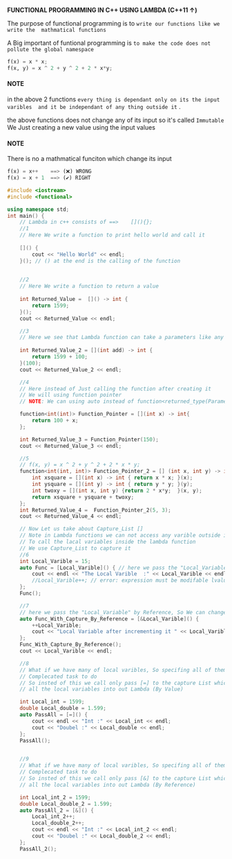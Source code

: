 __FUNCTIONAL PROGRAMMING IN C++ USING LAMBDA (C++11 ↑)__

The purpose of functional programming is to ```write our functions like we write the 
mathmatical functions```

A Big important of funtional programming is ```to make the code does not pollute the global namespace```

```python
f(x) = x * x; 
f(x, y) = x ^ 2 + y ^ 2 + 2 * x*y; 
```

#### __NOTE__ 
in the above 2 functions  ```every thing is dependant only on its the input varibles 
and it be independant of any thing outside it``` .


the above functions does not change any of its input so it's called ```Immutable``` 
We Just creating a new value using the input values

#### __NOTE__ 
There is no a mathmatical funciton which change its input 

```python
f(x) = x++    ==> (❌) WRONG 
f(x) = x + 1  ==> (✔️) RIGHT
```
```cpp
#include <iostream>
#include <functional>

using namespace std;
int main() {
	// Lambda in c++ consists of ==>    [](){};
	//1
	// Here We write a function to print hello world and call it
	
	[]() {
		cout << "Hello World" << endl;
	}(); // () at the end is the calling of the function
	
```
  
```cpp
	//2
	// Here We write a function to return a value 
	
	int Returned_Value =  []() -> int {
		return 1599; 
	}();
	cout << Returned_Value << endl;
```	

```cpp
	//3 
	// Here we see that Lambda function can take a parameters like any other functions
	
	int Returned_Value_2 = [](int add) -> int {
		return 1599 + 100; 
	}(100);
	cout << Returned_Value_2 << endl;
```
```cpp		
	//4
	// Here instead of Just calling the function after creating it 
	// We will using function pointer
	// NOTE: We can using auto instead of function<returned_type(Parameter_List)>

	function<int(int)> Function_Pointer = [](int x) -> int{
		return 100 + x; 
	};

	int Returned_Value_3 = Function_Pointer(150); 
	cout << Returned_Value_3 << endl;
```
  
```cpp  
	//5
	// f(x, y) = x ^ 2 + y ^ 2 + 2 * x * y; 
	function<int(int, int)> Function_Pointer_2 = [] (int x, int y) -> int {
		int xsquare = [](int x) -> int { return x * x; }(x); 
		int ysquare = [](int y) -> int { return y * y; }(y);
		int twoxy = [](int x, int y) {return 2 * x*y;  }(x, y);
		return xsquare + ysquare + twoxy; 
	};
	int Returned_Value_4 =  Function_Pointer_2(5, 3); 
	cout << Returned_Value_4 << endl;
```
	
```cpp  
	// Now Let us take about Capture_List []
	// Note in Lambda functions we can not access any varible outside it ( either Local varibles)
	// To call the lacal variables inside the lambda function 
	// We use Capture_List to capture it 	
	//6
	int Local_Varible = 15; 
	auto Func = [Local_Varible]() { // here we pass the "Local_Variable" by value, So We can not change it 
		cout << endl << "The Local Varible  :" << Local_Varible << endl; 
		//Local_Varible++; // error: expression must be modifable lvalue
	};
	Func();
```

```cpp  
	//7
	// here we pass the "Local_Variable" by Reference, So We can change it
	auto Func_With_Capture_By_Reference = [&Local_Varible]() {
		++Local_Varible;
		cout << "Local Variable after incrementing it " << Local_Varible << endl;
	};
	Func_With_Capture_By_Reference();
	cout << Local_Varible << endl;

```

```cpp  
	//8 
	// What if we have many of local varibles, So specifing all of them in capture list will be 
	// Complecated task to do 
	// So insted of this we call only pass [=] to the capture List which mean pass 
	// all the local variables into out Lambda (By Value)

	int Local_int = 1599; 
	double Local_double = 1.599;
	auto PassAll = [=]() {
		cout << endl << "Int :" << Local_int << endl;
		cout << "Doubel :" << Local_double << endl;
	};
	PassAll();
```
  
```cpp  

	//9 
	// What if we have many of local varibles, So specifing all of them in capture list will be 
	// Complecated task to do 
	// So insted of this we call only pass [&] to the capture List which mean pass 
	// all the local variables into out Lambda (By Reference)

	int Local_int_2 = 1599;
	double Local_double_2 = 1.599;
	auto PassAll_2 = [&]() {
		Local_int_2++; 
		Local_double_2++; 
		cout << endl << "Int :" << Local_int_2 << endl;
		cout << "Doubel :" << Local_double_2 << endl;
	};
	PassAll_2();
```  

